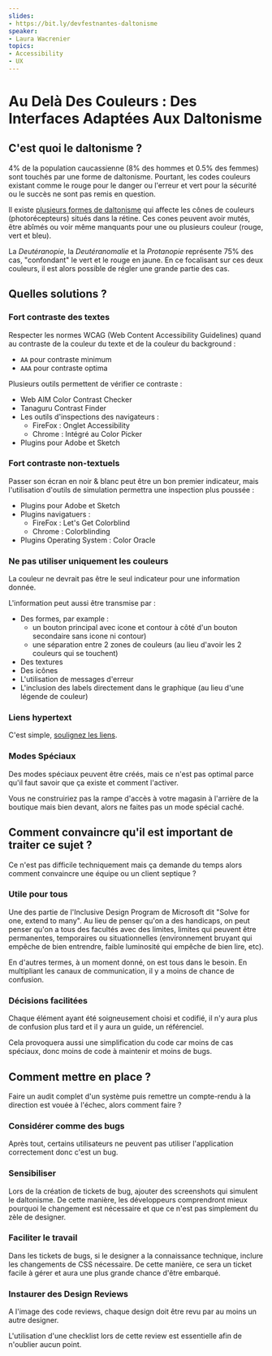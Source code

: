```yaml
---
slides:
- https://bit.ly/devfestnantes-daltonisme
speaker:
- Laura Wacrenier
topics:
- Accessibility
- UX
---
```


# Au Delà Des Couleurs : Des Interfaces Adaptées Aux Daltonisme

## C'est quoi le daltonisme ?

4% de la population caucassienne (8% des hommes et 0.5% des femmes) sont touchés par une forme de daltonisme. Pourtant, les codes couleurs existant comme le rouge pour le danger ou l'erreur et vert pour la sécurité ou le succès ne sont pas remis en question.

Il existe [plusieurs formes de daltonisme](https://fr.wikipedia.org/wiki/Daltonisme#Types_de_dyschromatopsie) qui affecte les cônes de couleurs (photorécepteurs) situés dans la rétine. Ces cones peuvent avoir mutés, être abîmés ou voir même manquants pour une ou plusieurs couleur (rouge, vert et bleu).

La *Deutéranopie*, la *Deutéranomalie* et la *Protanopie* représente 75% des cas, "confondant" le vert et le rouge en jaune. En ce focalisant sur ces deux couleurs, il est alors possible de régler une grande partie des cas.

## Quelles solutions ?

### Fort contraste des textes

Respecter les normes WCAG (Web Content Accessibility Guidelines) quand au contraste de la couleur du texte et de la couleur du background :

- `AA` pour contraste minimum
- `AAA` pour contraste optima

Plusieurs outils permettent de vérifier ce contraste :

- Web AIM Color Contrast Checker
- Tanaguru Contrast Finder
- Les outils d'inspections des navigateurs :
  - FireFox : Onglet Accessibility
  - Chrome : Intégré au Color Picker
- Plugins pour Adobe et Sketch

### Fort contraste non-textuels

Passer son écran en noir & blanc peut être un bon premier indicateur, mais l'utilisation d'outils de simulation permettra une inspection plus poussée :

- Plugins pour Adobe et Sketch
- Plugins navigatuers :
  - FireFox : Let's Get Colorblind
  - Chrome : Colorblinding
- Plugins Operating System : Color Oracle

### Ne pas utiliser uniquement les couleurs

La couleur ne devrait pas être le seul indicateur pour une information donnée.

L'information peut aussi être transmise par :

- Des formes, par example :
  - un bouton principal avec icone et contour à côté d'un bouton secondaire sans icone ni contour)
  - une séparation entre 2 zones de couleurs (au lieu d'avoir les 2 couleurs qui se touchent)
- Des textures
- Des icônes
- L'utilisation de messages d'erreur
- L'inclusion des labels directement dans le graphique (au lieu d'une légende de couleur)

### Liens hypertext

C'est simple, <u>soulignez les liens</u>.

### Modes Spéciaux

Des modes spéciaux peuvent être créés, mais ce n'est pas optimal parce qu'il faut savoir que ça existe et comment l'activer.

Vous ne construiriez pas la rampe d'accès à votre magasin à l'arrière de la boutique mais bien devant, alors ne faites pas un mode spécial caché.

## Comment convaincre qu'il est important de traiter ce sujet ?

Ce n'est pas difficile techniquement mais ça demande du temps alors comment convaincre une équipe ou un client septique ?

### Utile pour tous

Une des partie de l'Inclusive Design Program de Microsoft dit "Solve for one, extend to many". Au lieu de penser qu'on a des handicaps, on peut penser qu'on a tous des facultés avec des limites, limites qui peuvent être permanentes, temporaires ou situationnelles (environnement bruyant qui empêche de bien entrendre, faible luminosité qui empêche de bien lire, etc).

En d'autres termes, à un moment donné, on est tous dans le besoin. En multipliant les canaux de communication, il y a moins de chance de confusion.

### Décisions facilitées

Chaque élément ayant été soigneusement choisi et codifié, il n'y aura plus de confusion plus tard et il y aura un guide, un référenciel.

Cela provoquera aussi une simplification du code car moins de cas spéciaux, donc moins de code à maintenir et moins de bugs.

## Comment mettre en place ?

Faire un audit complet d'un système puis remettre un compte-rendu à la direction est vouée à l'échec, alors comment faire ?

### Considérer comme des bugs

Après tout, certains utilisateurs ne peuvent pas utiliser l'application correctement donc c'est un bug.

### Sensibiliser

Lors de la création de tickets de bug, ajouter des screenshots qui simulent le daltonisme. De cette manière, les développeurs comprendront mieux pourquoi le changement est nécessaire et que ce n'est pas simplement du zèle de designer.

### Faciliter le travail

Dans les tickets de bugs, si le designer a la connaissance technique, inclure les changements de CSS nécessaire. De cette manière, ce sera un ticket facile à gérer et aura une plus grande chance d'être embarqué.

### Instaurer des Design Reviews

A l'image des code reviews, chaque design doit être revu par au moins un autre designer.

L'utilisation d'une checklist lors de cette review est essentielle afin de n'oublier aucun point.
